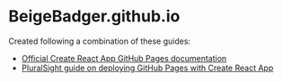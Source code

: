 # BeigeBadger.github.io

Created following a combination of these guides:
- [Official Create React App GitHub Pages documentation](https://create-react-app.dev/docs/deployment/#github-pages)
- [PluralSight guide on deploying GitHub Pages with Create React App](https://www.pluralsight.com/guides/deploying-github-pages-with-create-react-app)
